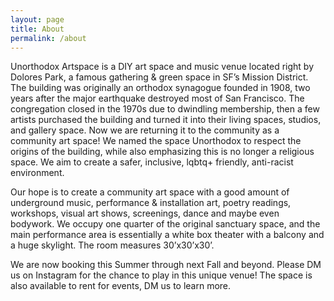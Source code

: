 ```yaml
---
layout: page
title: About
permalink: /about
---
```


Unorthodox Artspace is a DIY art space and music venue located right by Dolores Park, a famous gathering & green space in SF’s Mission District.  The building was originally an orthodox synagogue founded in 1908, two years after the major earthquake destroyed most of San Francisco. The congregation closed in the 1970s due to dwindling membership, then a few artists purchased the building and turned it into their living spaces, studios, and gallery space. Now we are returning it to the community as a community art space! We named the space Unorthodox to respect the origins of the building, while also emphasizing this is no longer a religious space. We aim to create a safer, inclusive, lqbtq+ friendly,  anti-racist environment. 

Our hope is to create a community art space with a good amount of underground music, performance & installation art, poetry readings, workshops, visual art shows, screenings, dance and maybe even bodywork. We occupy one quarter of the original sanctuary space, and the main performance area is essentially a white box theater with a balcony and a huge skylight. The room measures 30’x30’x30’. 

We are now booking this Summer through next Fall and beyond. Please DM us on Instagram for the chance to play in this unique venue! The space is also available to rent for events, DM us to learn more.
